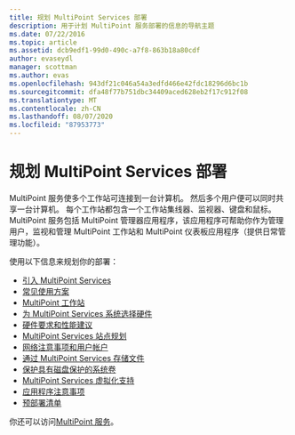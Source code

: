 ```yaml
---
title: 规划 MultiPoint Services 部署
description: 用于计划 MultiPoint 服务部署的信息的导航主题
ms.date: 07/22/2016
ms.topic: article
ms.assetid: dcb9edf1-99d0-490c-a7f8-863b18a80cdf
author: evaseydl
manager: scottman
ms.author: evas
ms.openlocfilehash: 943df21c046a54a3edfd466e42fdc18296d6bc1b
ms.sourcegitcommit: dfa48f77b751dbc34409aced628eb2f17c912f08
ms.translationtype: MT
ms.contentlocale: zh-CN
ms.lasthandoff: 08/07/2020
ms.locfileid: "87953773"
---
```

# <a name="planning-a-multipoint-services-deployment"></a>规划 MultiPoint Services 部署
MultiPoint 服务使多个工作站可连接到一台计算机。 然后多个用户便可以同时共享一台计算机。 每个工作站都包含一个工作站集线器、监视器、键盘和鼠标。 MultiPoint 服务包括 MultiPoint 管理器应用程序，该应用程序可帮助你作为管理用户，监视和管理 MultiPoint 工作站和 MultiPoint 仪表板应用程序（提供日常管理功能）。

使用以下信息来规划你的部署：

-   [引入 MultiPoint Services](Introducing-MultiPoint-services.md)
-   [常见使用方案](Common-MultiPoint-services-Usage-Scenarios.md)
-   [MultiPoint 工作站](MultiPoint-services-Stations.md)
-   [为 MultiPoint Services 系统选择硬件](Selecting-Hardware-for-Your-MultiPoint-services-System.md)
-   [硬件要求和性能建议](Hardware-Requirements-and-Performance-Recommendations.md)
-   [MultiPoint Services 站点规划](MultiPoint-services-Site-Planning.md)
-   [网络注意事项和用户帐户](Network-Considerations-and-User-Accounts.md)
-   [通过 MultiPoint Services 存储文件](Storing-Files-with-MultiPoint-services.md)
-   [保护具有磁盘保护的系统卷](Protecting-the-System-Volume-with-Disk-Protection.md)
-   [MultiPoint Services 虚拟化支持](MultiPoint-services-Virtualization-Support.md)
-   [应用程序注意事项](Application-Considerations.md)
-   [预部署清单](Predeployment-Checklist.md)

你还可以访问[MultiPoint 服务](https://docs.microsoft.com/windows-server/remote/multipoint-services/introducing-multipoint-services)。
